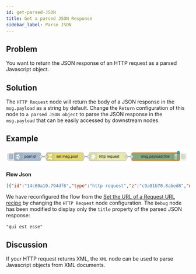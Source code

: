 ```yaml
---
id: get-parsed-JSON
title: Get a parsed JSON Response
sidebar_label: Parse JSON
---
```


## Problem

You want to return the JSON response of an HTTP request as a parsed Javascript object.

## Solution

The <code class="node">HTTP Request</code> node will return the body of a JSON response in the `msg.payload` as a string by default.
Change the `Return` configuration of this node to `a parsed JSON object` to parse the JSON response in the `msg.payload` that
can be easily accessed by downstream nodes.

## Example

![](../assets/httpRequests/parse-json-response.png)

<b>Flow Json</b>
~~~json
[{"id":"14c60a10.794df6","type":"http request","z":"c9a81b70.8abed8","name":"","method":"GET","ret":"obj","url":"https://jsonplaceholder.typicode.com/posts/{{post}}","tls":"","x":390,"y":500,"wires":[["b4ea8dd4.61a05"]]},{"id":"b4ea8dd4.61a05","type":"debug","z":"c9a81b70.8abed8","name":"","active":true,"console":"false","complete":"payload.title","x":570,"y":500,"wires":[]},{"id":"3479192a.04f016","type":"inject","z":"c9a81b70.8abed8","name":"post id","topic":"","payload":"2","payloadType":"str","repeat":"","crontab":"","once":false,"x":90,"y":500,"wires":[["e69250cf.368fd"]]},{"id":"e69250cf.368fd","type":"change","z":"c9a81b70.8abed8","name":"","rules":[{"t":"set","p":"post","pt":"msg","to":"payload","tot":"msg"}],"action":"","property":"","from":"","to":"","reg":false,"x":230,"y":500,"wires":[["14c60a10.794df6"]]}]
~~~



We have reconfigured the flow from the [Set the URL of a Request URL recipe](set-request-url.html)
by changing the <code class="node">HTTP Request</code> node configuration.  The <code class="node">Debug</code>
node has been modified to display only the `title` property of the parsed JSON response:

~~~text
"qui est esse"
~~~


## Discussion

If your HTTP request returns XML, the <code class="node">XML</code> node can be used to parse Javascript objects from XML documents.
